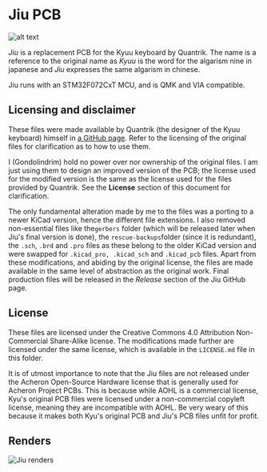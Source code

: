 # Jiu PCB

![alt text](https://raw.githubusercontent.com/Gondolindrim/acheronLibrary/master/graphics/acheronReadme.png "Acheron Logo")

*Jiu* is a replacement PCB for the Kyuu keyboard by Quantrik. The name is a reference to the original name as *Kyuu* is the word for the algarism nine in japanese and *Jiu* expresses the same algarism in chinese.

Jiu runs with an STM32F072CxT MCU, and is QMK and VIA compatible.

## Licensing and disclaimer

These files were made available by Quantrik (the designer of the Kyuu keyboard) himself in [a GitHub page](https://github.com/Quantrik/Kyuu). Refer to the licensing of the original files for clarification as to how to use them.

I (Gondolindrim) hold no power over nor ownership of the original files. I am just using them to design an improved version of the PCB; the license used for the modified version is the same as the license used for the files provided by Quantrik. See the **License** section of this document for clarification.

The only fundamental alteration made by me to the files was a porting to a newer KiCad version, hence the different file extensions. I also removed non-essential files like the`gerbers` folder (which will be released later when Jiu's final version is done), the `rescue-backups`folder (since it is redundant), the `.sch`, `.brd` and `.pro` files as these belong to the older KiCad version and were swapped for `.kicad_pro, .kicad_sch` and `.kicad_pcb` files. Apart from these modifications, and abiding by the original license, the files are made available in the same level of abstraction as the original work. Final production files will be released in the *Release* section of the Jiu GitHub page.

## License

These files are licensed under the Creative Commons 4.0 Attribution Non-Commercial Share-Alike license. The modifications made further are licensed under the same license, which is available in the `LICENSE.md` file in this folder.

It is of utmost importance to note that the Jiu files are not released under the Acheron Open-Source Hardware license that is generally used for Acheron Project PCBs. This is because while AOHL is a commercial license, Kyu's original PCB files were licensed under a non-commercial copyleft license, meaning they are incompatible with AOHL. Be very weary of this because it makes both Kyu's original PCB and Jiu's PCB files unfit for profit.

## Renders

![Jiu renders](https://user-images.githubusercontent.com/39470766/104542837-03963b80-5603-11eb-85f7-9552c5ab0cf2.jpg)

